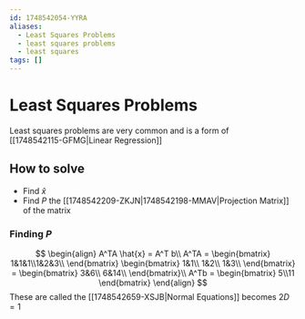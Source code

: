 ```yaml
---
id: 1748542054-YYRA
aliases:
  - Least Squares Problems
  - least squares problems
  - least squares
tags: []
---
```


# Least Squares Problems

Least squares problems are very common and is a form of\
[[1748542115-GFMG|Linear Regression]]

## How to solve

- Find $\hat{x}$
- Find $P$ the [[1748542209-ZKJN|1748542198-MMAV|Projection Matrix]] of the matrix

### Finding $P$

$$
\begin{align}
A^TA \hat{x} = A^T b\\
A^TA = \begin{bmatrix}
1&1&1\\1&2&3\\
\end{bmatrix} \begin{bmatrix}
1&1\\
1&2\\
1&3\\
\end{bmatrix} = \begin{bmatrix}
3&6\\
6&14\\
\end{bmatrix}\\
A^Tb = \begin{bmatrix}
5\\11
\end{bmatrix}
\end{align}
$$
These are called the [[1748542659-XSJB|Normal Equations]]
becomes $2D=1$
